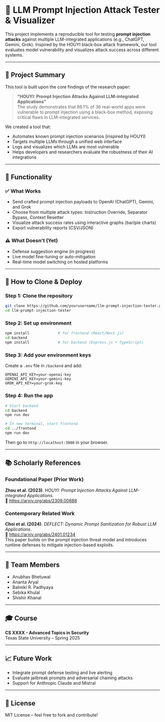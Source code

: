 
# 🔐 LLM Prompt Injection Attack Tester & Visualizer

This project implements a reproducible tool for testing **prompt injection attacks** against multiple LLM-integrated applications (e.g., ChatGPT, Gemini, Grok). Inspired by the HOUYI black-box attack framework, our tool evaluates model vulnerability and visualizes attack success across different systems.

---

## 📜 Project Summary

This tool is built upon the core findings of the research paper:

> **"HOUYI: Prompt Injection Attacks Against LLM-integrated Applications"**  
> The study demonstrates that 86.1% of 36 real-world apps were vulnerable to prompt injection using a black-box method, exposing critical flaws in LLM-integrated services.

We created a tool that:
- Automates known prompt injection scenarios (inspired by HOUYI)
- Targets multiple LLMs through a unified web interface
- Logs and visualizes which LLMs are most vulnerable
- Helps developers and researchers evaluate the robustness of their AI integrations

---

## 🧪 Functionality

### ✅ What Works
- Send crafted prompt injection payloads to OpenAI (ChatGPT), Gemini, and Grok
- Choose from multiple attack types: Instruction Override, Separator Bypass, Context Resetter
- Visualize attack success rates using interactive graphs (bar/pie charts)
- Export vulnerability reports (CSV/JSON)

### ⚠️ What Doesn't (Yet)
- Defense suggestion engine (in progress)
- Live model fine-tuning or auto-mitigation
- Real-time model switching on hosted platforms

---

## 🚀 How to Clone & Deploy

### Step 1: Clone the repository
```bash
git clone https://github.com/yourusername/llm-prompt-injection-tester.git
cd llm-prompt-injection-tester
```

### Step 2: Set up environment
```bash
npm install             # for frontend (React/Next.js)
cd backend
npm install             # for backend (Express.js + TypeScript)
```

### Step 3: Add your environment keys
Create a `.env` file in `/backend` and add:
```
OPENAI_API_KEY=your-openai-key
GEMINI_API_KEY=your-gemini-key
GROK_API_KEY=your-grok-key
```

### Step 4: Run the app
```bash
# Start backend
cd backend
npm run dev

# In new terminal, start frontend
cd ../frontend
npm run dev
```

Then go to `http://localhost:3000` in your browser.

---

## 📚 Scholarly References

### Foundational Paper (Prior Work)
**Zhou et al. (2023)**. _HOUYI: Prompt Injection Attacks Against LLM-integrated Applications_.  
🔗 https://arxiv.org/abs/2309.00688

### Contemporary Related Work
**Choi et al. (2024)**. _DEFLECT: Dynamic Prompt Sanitization for Robust LLM Applications_.  
🔗 https://arxiv.org/abs/2401.01234  
This paper builds on the prompt injection threat model and introduces runtime defenses to mitigate injection-based exploits.

---

## 🧠 Team Members
- Anubhav Bhetuwal  
- Ananta Aryal  
- Balmiki R. Padhyaya  
- Sebika Khulal  
- Shishir Khanal

---

## 🎓 Course
**CS XXXX - Advanced Topics in Security**  
Texas State University – Spring 2025

---

## 📈 Future Work
- Integrate prompt defense testing and live alerting
- Evaluate jailbreak prompts and adversarial chaining attacks
- Support for Anthropic Claude and Mistral

---

## 📄 License
MIT License – feel free to fork and contribute!
